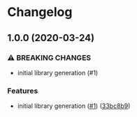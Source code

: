 # Changelog

## 1.0.0 (2020-03-24)


### ⚠ BREAKING CHANGES

* initial library generation (#1)

### Features

* initial library generation ([#1](https://www.github.com/googleapis/nodejs-media-translation/issues/1)) ([33bc8b9](https://www.github.com/googleapis/nodejs-media-translation/commit/33bc8b9469fde7f0d55b7445d2f63e772ed76fee))
